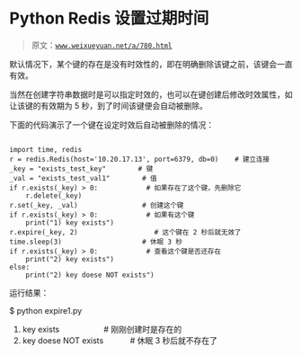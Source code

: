 # Python Redis 设置过期时间

> 原文：[`www.weixueyuan.net/a/780.html`](http://www.weixueyuan.net/a/780.html)

默认情况下，某个键的存在是没有时效性的，即在明确删除该键之前，该键会一直有效。

当然在创建字符串数据时是可以指定时效的，也可以在键创建后修改时效属性，如让该键的有效期为 5 秒，到了时间该键便会自动被删除。

下面的代码演示了一个键在设定时效后自动被删除的情况：

```

import time, redis
r = redis.Redis(host='10.20.17.13', port=6379, db=0)    # 建立连接
_key = "exists_test_key"        # 键
_val = "exists_test_val1"        # 值
if r.exists(_key) > 0:            # 如果存在了这个键，先删除它
    r.delete(_key)
r.set(_key, _val)                # 创建这个键
if r.exists(_key) > 0:            # 如果有这个键
    print("1) key exists")
r.expire(_key, 2)                   # 这个键在 2 秒后就无效了
time.sleep(3)                    # 休眠 3 秒
if r.exists(_key) > 0:            # 查看这个键是否还存在
    print("2) key exists")
else:
    print("2) key doese NOT exists")
```

运行结果：

$ python expire1.py
1) key exists                    # 刚刚创建时是存在的
2) key doese NOT exists            # 休眠 3 秒后就不存在了